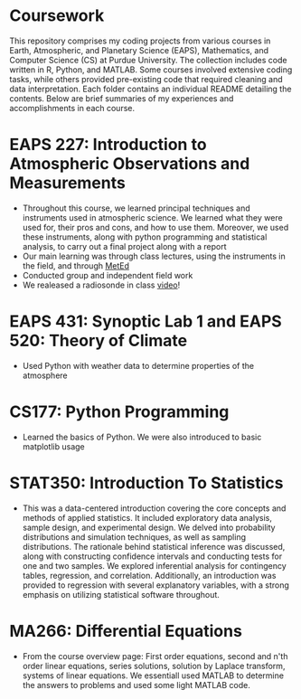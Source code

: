 # Coursework
This repository comprises my coding projects from various courses in Earth, Atmospheric, and Planetary Science (EAPS), Mathematics, and Computer Science (CS) at Purdue University. The collection includes code written in R, Python, and MATLAB. Some courses involved extensive coding tasks, while others provided pre-existing code that required cleaning and data interpretation. Each folder contains an individual README detailing the contents. Below are brief summaries of my experiences and accomplishments in each course.

# EAPS 227: Introduction to Atmospheric Observations and Measurements
+ Throughout this course, we learned principal techniques and instruments used in atmospheric science. We learned what they were used for, their pros and cons, and how to use them. Moreover, we used these instruments, along with python programming and statistical analysis, to carry out a final project along with a report
+ Our main learning was through class lectures, using the instruments in the field, and through [MetEd](https://www.meted.ucar.edu/index.php)
+ Conducted group and independent field work
+ We realeased a radiosonde in class [video](https://www.youtube.com/watch?v=G0DdoB83-7U)!

# EAPS 431: Synoptic Lab 1 and EAPS 520: Theory of Climate
+ Used Python with weather data to determine properties of the atmosphere

# CS177: Python Programming
+ Learned the basics of Python. We were also introduced to basic matplotlib usage

# STAT350: Introduction To Statistics
+ This was a data-centered introduction covering the core concepts and methods of applied statistics. It included exploratory data analysis, sample design, and experimental design. We delved into probability distributions and simulation techniques, as well as sampling distributions. The rationale behind statistical inference was discussed, along with constructing confidence intervals and conducting tests for one and two samples. We explored inferential analysis for contingency tables, regression, and correlation. Additionally, an introduction was provided to regression with several explanatory variables, with a strong emphasis on utilizing statistical software throughout.

# MA266: Differential Equations
+ From the course overview page: First order equations, second and n'th order linear equations, series solutions, solution by Laplace transform, systems of linear equations. We essentiall used MATLAB to determine the answers to problems and used some light MATLAB code.
